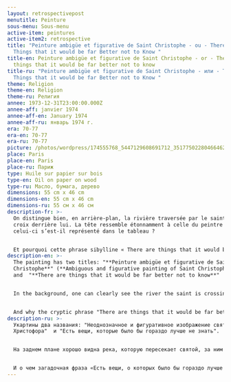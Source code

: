 ```yaml
---
layout: retrospectivepost
menutitle: Peinture
sous-menu: Sous-menu
active-item: peintures
active-item2: retrospective
title: "Peinture ambigüe et figurative de Saint Christophe - ou - There are
  Things that it would be far Better not to Know "
title-en: Peinture ambigüe et figurative de Saint Christophe - or - There are
  things that it would be far better not to know
title-ru: "Peinture ambigüe et figurative de Saint Christophe - или - There are
  Things that it would be far Better not to Know "
theme: Religion
theme-en: Religion
theme-ru: Религия
annee: 1973-12-31T23:00:00.000Z
annee-aff: janvier 1974
annee-aff-en: January 1974
annee-aff-ru: январь 1974 г.
era: 70-77
era-en: 70-77
era-ru: 70-77
picture: /photos/wordpress/174555768_5447129608691712_3517750228046646207_n.jpg
place: Paris
place-en: Paris
place-ru: Париж
type: Huile sur papier sur bois
type-en: Oil on paper on wood
type-ru: Масло, бумага, дерево
dimensions: 55 cm x 46 cm
dimensions-en: 55 cm x 46 cm
dimensions-ru: 55 см x 46 см
description-fr: >-
  On distingue bien, en arrière-plan, la rivière traversée par le saint, la
  croix derrière lui. La tête ressemble étonnamment à celle du peintre ;
  celui-ci s’est-il représenté dans le tableau ?


  Et pourquoi cette phrase sibylline « There are things that it would be far better not to know » (Il y a des choses qu’il vaudrait bien mieux ne jamais connaître) ? De quoi parle le peintre ? Des souvenirs passés ? Choses indicibles mais représentables sur la toile à condition qu'elles soient ambiguës et abstraites.
description-en: >-
  The painting has two titles: "**Peinture ambigüe et figurative de Saint
  Christophe**" (**Ambiguous and figurative painting of Saint Christopher**)
  and  "**There are things that it would be far better not to know**"


  In the background, one can clearly see the river the saint is crossing and the cross he carries. Surprisingly, his head resembles that of the artist; did he really represent himself in the painting?


  And why the cryptic phrase "There are things that it would be far better not to know"? What is the artist referring to? Past memories? Things that are unspeakable but representable on the canvas provided they are ambiguous and abstract.
description-ru: >-
  Укартины два названия: "Неоднозначное и фигуративное изображение святого
  Христофора"  и "Есть вещи, которые было бы гораздо лучше не знать".


  На заднем плане хорошо видна река, которую пересекает святой, за ним крест. Голова удивительно напоминает голову художника; не автопортрет ли на картине?


  И о чем загадочная фраза «Есть вещи, о которых было бы гораздо лучше не знать»? Что имеет в виду  художник? Прошлые воспоминания? Вещи невыразимые, но представимые на холсте при условии, что они неоднозначны и абстрактны...
---
```

